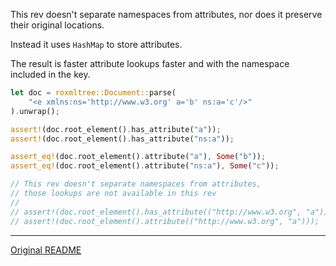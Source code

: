 
This rev doesn't separate namespaces from attributes, 
nor does it preserve their original locations.

Instead it uses `HashMap` to store attributes.

The result is faster attribute lookups faster and with the namespace included in the key.

```rust
let doc = roxmltree::Document::parse(
    "<e xmlns:ns='http://www.w3.org' a='b' ns:a='c'/>"
).unwrap();

assert!(doc.root_element().has_attribute("a"));
assert!(doc.root_element().has_attribute("ns:a"));

assert_eq!(doc.root_element().attribute("a"), Some("b"));
assert_eq!(doc.root_element().attribute("ns:a"), Some("c"));

// This rev doesn't separate namespaces from attributes, 
// those lookups are not available in this rev
//
// assert!(doc.root_element().has_attribute(("http://www.w3.org", "a")));
// assert!(doc.root_element().attribute(("http://www.w3.org", "a")));
```

---

[Original README](https://github.com/ker0olos/roxmltree/blob/master/README.og.md)
